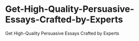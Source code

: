 # Get-High-Quality-Persuasive-Essays-Crafted-by-Experts
Get High-Quality Persuasive Essays Crafted by Experts
